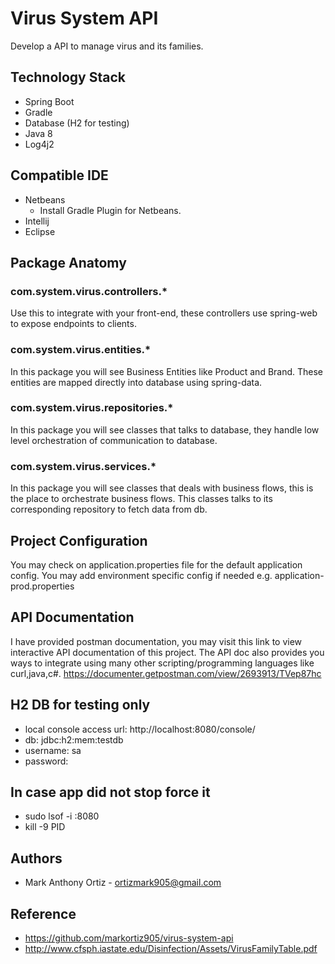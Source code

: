 # Virus System API
Develop a API to manage virus and its families.

## Technology Stack
- Spring Boot 
- Gradle
- Database (H2 for testing)
- Java 8
- Log4j2

## Compatible IDE
- Netbeans
    - Install Gradle Plugin for Netbeans.
- Intellij
- Eclipse

## Package Anatomy

### com.system.virus.controllers.*
Use this to integrate with your front-end, 
these controllers use spring-web to expose endpoints to clients.

### com.system.virus.entities.*
In this package you will see Business Entities like Product and Brand. 
These entities are mapped directly into database using spring-data.

### com.system.virus.repositories.*
In this package you will see classes that talks to database, 
they handle low level orchestration of communication to database.

### com.system.virus.services.*
In this package you will see classes that deals with business flows, 
this is the place to orchestrate business flows. This classes
talks to its corresponding repository to fetch data from db. 

## Project Configuration
You may check on application.properties file for the default application config.
You may add environment specific config if needed e.g. application-prod.properties

## API Documentation
I have provided postman documentation, you may visit this link to view interactive API documentation of this project.
The API doc also provides you ways to integrate using many other scripting/programming languages like curl,java,c#.
https://documenter.getpostman.com/view/2693913/TVep87hc


## H2 DB for testing only

 - local console access url: http://localhost:8080/console/
 - db: jdbc:h2:mem:testdb
 - username: sa
 - password:
 
## In case app did not stop force it
 - sudo lsof -i :8080
 - kill -9 PID

## Authors
- Mark Anthony Ortiz - ortizmark905@gmail.com

## Reference
- https://github.com/markortiz905/virus-system-api
- http://www.cfsph.iastate.edu/Disinfection/Assets/VirusFamilyTable.pdf
